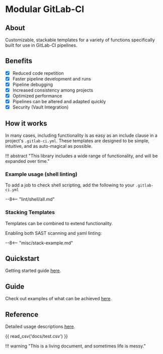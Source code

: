 <!-- ![!Logo](images/logo.png){: style=“height:50px;width:50px”}

![!Logo](images/logo.png){: width=“400” } -->

# Modular GitLab-CI

## About

Customizable, stackable templates for a variety of functions specifically built for use in GitLab-CI pipelines.

## Benefits

- [X] Reduced code repetition
- [X] Faster pipeline development and runs
- [X] Pipeline debugging
- [X] Increased consistency among projects
- [X] Optimized performance
- [X] Pipelines can be altered and adapted quickly
- [X] Security (Vault Integration)

## How it works

In many cases, including functionality is as easy as an include clause in a project's `.gitlab-ci.yml`. These templates are designed to be simple, intuitive, and as auto-magical as possible.

!!! abstract "This library includes a wide range of functionality, and will be expanded over time."

### Example usage (shell linting)

To add a job to check shell scripting, add the following to your `.gitlab-ci.yml`

--8<-- "lint/shell/all.md"

### Stacking Templates

Templates can be combined to extend functionality.

Enabling both SAST scanning and yaml linting:

--8<-- "misc/stack-example.md"

## Quickstart

Getting started guide [here](quick_start.md).

## Guide

Check out examples of what can be achieved [here](examples.md).

## Reference

Detailed usage descriptions [here](about/changelog.md).

{{ read_csv('docs/test.csv') }}

!!! warning "This is a living document, and sometimes life is messy."
